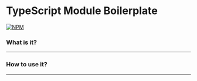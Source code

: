 # TypeScript Module Boilerplate

[![NPM](https://nodei.co/npm/typescript-package-boilerplate.png?mini=true)](https://www.npmjs.com/package/typescript-package-boilerplate)

### What is it?

---

### How to use it?

---

